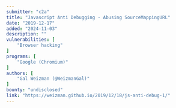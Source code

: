 ```yaml
---
submitter: "c2a"
title: "Javascript Anti Debugging - Abusing SourceMappingURL"
date: "2019-12-17"
added: "2024-11-03"
description: ""
vulnerabilities: [
    "Browser hacking"
]
programs: [
    "Google (Chromium)"
]
authors: [
    "Gal Weizman (@WeizmanGal)"
]
bounty: "undisclosed"
link: "https://weizman.github.io/2019/12/18/js-anti-debug-1/"
---
```




